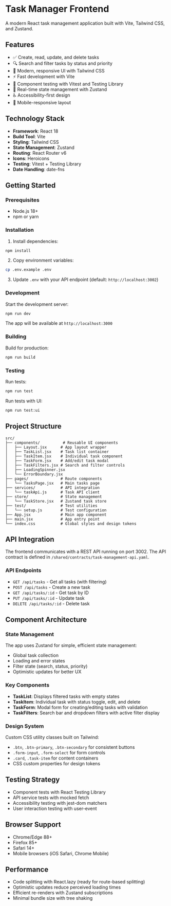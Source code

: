 # Task Manager Frontend

A modern React task management application built with Vite, Tailwind CSS, and Zustand.

## Features

- ✅ Create, read, update, and delete tasks 
- 🔍 Search and filter tasks by status and priority
- 🎨 Modern, responsive UI with Tailwind CSS
- ⚡ Fast development with Vite
- 🧪 Component testing with Vitest and Testing Library
- 🔄 Real-time state management with Zustand
- ♿ Accessibility-first design
- 📱 Mobile-responsive layout

## Technology Stack

- **Framework**: React 18
- **Build Tool**: Vite
- **Styling**: Tailwind CSS
- **State Management**: Zustand
- **Routing**: React Router v6
- **Icons**: Heroicons
- **Testing**: Vitest + Testing Library
- **Date Handling**: date-fns

## Getting Started

### Prerequisites

- Node.js 18+ 
- npm or yarn

### Installation

1. Install dependencies:
```bash
npm install
```

2. Copy environment variables:
```bash
cp .env.example .env
```

3. Update `.env` with your API endpoint (default: `http://localhost:3002`)

### Development

Start the development server:
```bash
npm run dev
```

The app will be available at `http://localhost:3000`

### Building

Build for production:
```bash
npm run build
```

### Testing

Run tests:
```bash
npm run test
```

Run tests with UI:
```bash
npm run test:ui
```

## Project Structure

```
src/
├── components/          # Reusable UI components
│   ├── Layout.jsx      # App layout wrapper
│   ├── TaskList.jsx    # Task list container
│   ├── TaskItem.jsx    # Individual task component
│   ├── TaskForm.jsx    # Add/edit task modal
│   ├── TaskFilters.jsx # Search and filter controls
│   ├── LoadingSpinner.jsx
│   └── ErrorBoundary.jsx
├── pages/              # Route components
│   └── TasksPage.jsx   # Main tasks page
├── services/           # API integration
│   └── taskApi.js      # Task API client
├── store/              # State management
│   └── TaskStore.jsx   # Zustand task store
├── test/               # Test utilities
│   └── setup.js        # Test configuration
├── App.jsx             # Main app component
├── main.jsx            # App entry point
└── index.css           # Global styles and design tokens
```

## API Integration

The frontend communicates with a REST API running on port 3002. The API contract is defined in `/shared/contracts/task-management-api.yaml`.

### API Endpoints

- `GET /api/tasks` - Get all tasks (with filtering)
- `POST /api/tasks` - Create a new task
- `GET /api/tasks/:id` - Get task by ID
- `PUT /api/tasks/:id` - Update task
- `DELETE /api/tasks/:id` - Delete task

## Component Architecture

### State Management

The app uses Zustand for simple, efficient state management:

- Global task collection
- Loading and error states
- Filter state (search, status, priority)
- Optimistic updates for better UX

### Key Components

- **TaskList**: Displays filtered tasks with empty states
- **TaskItem**: Individual task with status toggle, edit, and delete
- **TaskForm**: Modal form for creating/editing tasks with validation
- **TaskFilters**: Search bar and dropdown filters with active filter display

### Design System

Custom CSS utility classes built on Tailwind:
- `.btn`, `.btn-primary`, `.btn-secondary` for consistent buttons
- `.form-input`, `.form-select` for form controls  
- `.card`, `.task-item` for content containers
- CSS custom properties for design tokens

## Testing Strategy

- Component tests with React Testing Library
- API service tests with mocked fetch
- Accessibility testing with jest-dom matchers
- User interaction testing with user-event

## Browser Support

- Chrome/Edge 88+
- Firefox 85+
- Safari 14+
- Mobile browsers (iOS Safari, Chrome Mobile)

## Performance

- Code splitting with React.lazy (ready for route-based splitting)
- Optimistic updates reduce perceived loading times
- Efficient re-renders with Zustand subscriptions
- Minimal bundle size with tree shaking